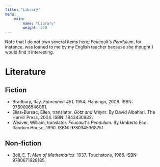 ```yaml
---
title: "Library"
menu:
    main:
        name: "Library"
        weight: 230
---
```


Note that I do not own several items here; _Foucault's Pendulum_, for instance,
was loaned to me by my English teacher because she thought I would find it
interesting.

# Literature

## Fiction

* Bradbury, Ray. _Fahrenheit 451_. 1954. Flamingo, 2008. ISBN: 9780006546061.
* Elias-Bursac, Ellen, translator. _Götz and Meyer_. By David Albahari. The
  Harvill Press, 2004. ISBN: 1843430932.
* Weaver, William, translator. _Foucault's Pendulum_. By Umberto Eco. Random
  House, 1990. ISBN: 9780345368751.

## Non-fiction

* Bell, E. T. _Men of Mathematics_. 1937. Touchstone, 1986. ISBN:
  9780671628185.
